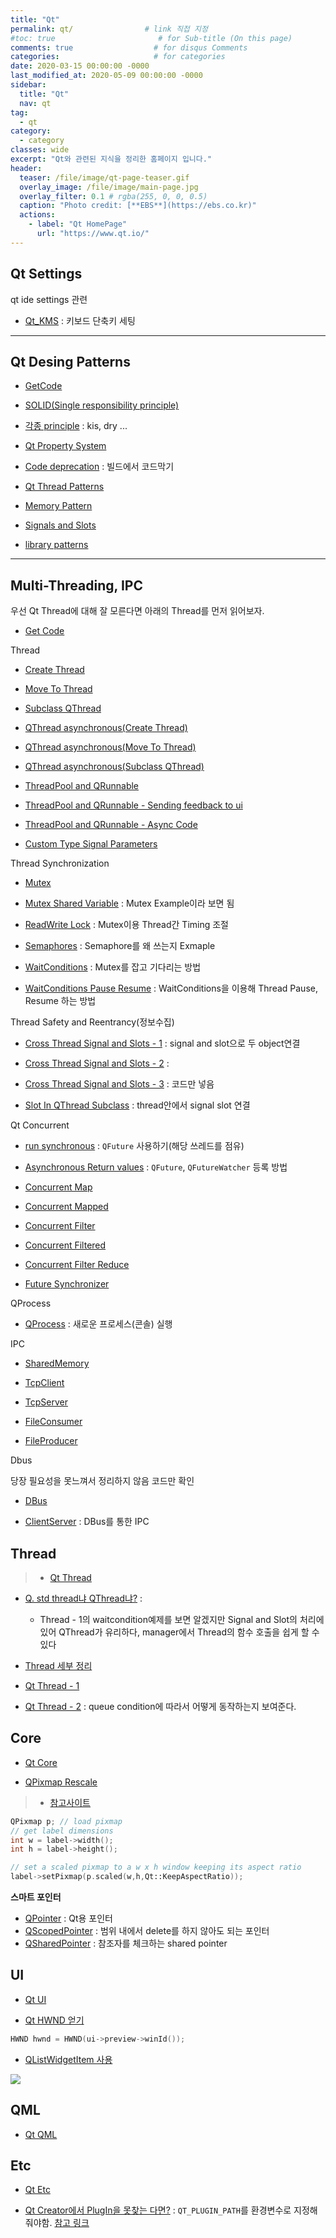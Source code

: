 ```yaml
---
title: "Qt"
permalink: qt/                # link 직접 지정
#toc: true                       # for Sub-title (On this page)
comments: true                  # for disqus Comments
categories:                     # for categories
date: 2020-03-15 00:00:00 -0000
last_modified_at: 2020-05-09 00:00:00 -0000
sidebar:
  title: "Qt"
  nav: qt
tag:
  - qt
category:
  - category
classes: wide
excerpt: "Qt와 관련된 지식을 정리한 홈페이지 입니다."
header:
  teaser: /file/image/qt-page-teaser.gif
  overlay_image: /file/image/main-page.jpg
  overlay_filter: 0.1 # rgba(255, 0, 0, 0.5)
  caption: "Photo credit: [**EBS**](https://ebs.co.kr)"
  actions:
    - label: "Qt HomePage"
      url: "https://www.qt.io/"
---
```


## Qt Settings

qt ide settings 관련

* [Qt_KMS](/qt/settings/kms/) : 키보드 단축키 세팅

---

## Qt Desing Patterns

* [GetCode](https://github.com/EasyCoding-7/qt-desing-patterns)

* [SOLID(Single responsibility principle)](/qt/desing-patterns/solid/)
* [각종 principle](/qt/desing-patterns/kis/) : kis, dry ...
* [Qt Property System](/qt/desing-patterns/property-system/)
* [Code deprecation](/qt/desing-patterns/code-deprecation/) : 빌드에서 코드막기

* [Qt Thread Patterns](/qt/desing-patterns/thread-patterns/)
* [Memory Pattern](/qt/desing-patterns/memory-patterns/)
* [Signals and Slots](/qt/desing-patterns/signals-slots/)
* [library patterns](/qt/desing-patterns/library/)

---

## Multi-Threading, IPC

우선 Qt Thread에 대해 잘 모른다면 아래의 Thread를 먼저 읽어보자.

* [Get Code](https://github.com/EasyCoding-7/Qt-MultiThread-IPC-Example)

Thread

* [Create Thread](/qt/mthread-ipc/create-thread/)
* [Move To Thread](/qt/mthread-ipc/move-to-thread/)
* [Subclass QThread](/qt/mthread-ipc/subclass-thread/)

* [QThread asynchronous(Create Thread)](/qt/mthread-ipc/a-create-thread/)
* [QThread asynchronous(Move To Thread)](/qt/mthread-ipc/a-move-to-thread/)
* [QThread asynchronous(Subclass QThread)](/qt/mthread-ipc/a-subclass-thread/)

* [ThreadPool and QRunnable](/qt/mthread-ipc/threadpool-runnable/)
* [ThreadPool and QRunnable - Sending feedback to ui](/qt/mthread-ipc/threadpool-runnable-2/)
* [ThreadPool and QRunnable - Async Code](/qt/mthread-ipc/threadpool-runnable-3/)

* [Custom Type Signal Parameters](/qt/mthread-ipc/custom-type-signal/)

Thread Synchronization

* [Mutex](/qt/mthread-ipc/mutex/)
* [Mutex Shared Variable](/qt/mthread-ipc/mutex-shared-variable/) : Mutex Example이라 보면 됨
* [ReadWrite Lock](/qt/mthread-ipc/readwrite-lock/) : Mutex이용 Thread간 Timing 조절

* [Semaphores](/qt/mthread-ipc/semaphores/) : Semaphore를 왜 쓰는지 Exmaple

* [WaitConditions](/qt/mthread-ipc/waitconditions/) : Mutex를 잡고 기다리는 방법
* [WaitConditions Pause Resume](/qt/mthread-ipc/waitconditions-pause-resume/) : WaitConditions을 이용해 Thread Pause, Resume 하는 방법

Thread Safety and Reentrancy(정보수집)

* [Cross Thread Signal and Slots - 1](/qt/mthread-ipc/crossthread-ss-1/) : signal and slot으로 두 object연결
* [Cross Thread Signal and Slots - 2](/qt/mthread-ipc/crossthread-ss-2/) : 
* [Cross Thread Signal and Slots - 3](https://github.com/EasyCoding-7/Qt-MultiThread-IPC-Example/tree/master/CrossThreadSignalSlots3) : 코드만 넣음

* [Slot In QThread Subclass](/qt/mthread-ipc/slot-qthread/) : thread안에서 signal slot 연결

Qt Concurrent

* [run synchronous](/qt/mthread-ipc/run-synchronous/) : `QFuture` 사용하기(해당 쓰레드를 점유)
* [Asynchronous Return values](/qt/mthread-ipc/async-return-val/) : `QFuture`, `QFutureWatcher` 등록 방법

* [Concurrent Map](/qt/mthread-ipc/concurrent-map/)
* [Concurrent Mapped](/qt/mthread-ipc/concurrent-mapped/)

* [Concurrent Filter](/qt/mthread-ipc/concurrent-filter/)
* [Concurrent Filtered](/qt/mthread-ipc/concurrent-filtered/)
* [Concurrent Filter Reduce](/qt/mthread-ipc/concurrent-filter-reduce/)
* [Future Synchronizer](/qt/mthread-ipc/future-sync/)

QProcess

* [QProcess](/qt/mthread-ipc/qprocess/) : 새로운 프로세스(콘솔) 실행

IPC

* [SharedMemory](/qt/mthread-ipc/shared-memory/)

* [TcpClient](/qt/mthread-ipc/tcpclient/)
* [TcpServer](/qt/mthread-ipc/tcpserver/)

* [FileConsumer](/qt/mthread-ipc/fileconsumer/)
* [FileProducer](https://github.com/EasyCoding-7/Qt-MultiThread-IPC-Example/tree/master/FileConsumer)

Dbus

당장 필요성을 못느껴서 정리하지 않음 코드만 확인

* [DBus](https://github.com/EasyCoding-7/Qt-MultiThread-IPC-Example/tree/master/DBus)

* [ClientServer](/qt/mthread-ipc/clientserver/) : DBus를 통한 IPC

## Thread

> * [Qt Thread](/qt/thread/)

* [Q. std thread냐 QThread냐?]() : 
  - Thread - 1의 waitcondition예제를 보면 알겠지만 Signal and Slot의 처리에 있어 QThread가 유리하다, manager에서 Thread의 함수 호출을 쉽게 할 수 있다

* [Thread 세부 정리](/qt/thread/)
* [Qt Thread - 1](/qt/thread/theorem1/)
* [Qt Thread - 2](/qt/thread/theorem2/) : queue condition에 따라서 어떻게 동작하는지 보여준다.

## Core

* [Qt Core](/qt/core/)

* [QPixmap Rescale]()

> * [참고사이트](https://stackoverflow.com/questions/8211982/qt-resizing-a-qlabel-containing-a-qpixmap-while-keeping-its-aspect-ratio)

```cpp
QPixmap p; // load pixmap
// get label dimensions
int w = label->width();
int h = label->height();

// set a scaled pixmap to a w x h window keeping its aspect ratio 
label->setPixmap(p.scaled(w,h,Qt::KeepAspectRatio));
```

**스마트 포인터**

* [QPointer](/qt/core/QPointer/) : Qt용 포인터
* [QScopedPointer](/qt/core/QScopedPointer/) : 범위 내에서 delete를 하지 않아도 되는 포인터
* [QSharedPointer](/qt/core/QSharedPointer/) : 참조자를 체크하는 shared pointer

## UI

* [Qt UI](/qt/ui/)

* [Qt HWND 얻기]()

```cpp
HWND hwnd = HWND(ui->preview->winId());
```

* [QListWidgetItem 사용](/cpp/qt/qlistwidgetitem)

![](/file/image/qt-gdi-s6-52-image-1.png)

## QML

* [Qt QML](/qt/qml/)

## Etc

* [Qt Etc](/qt/etc/)

* [Qt Creator에서 PlugIn을 못찾는 다면?]() : `QT_PLUGIN_PATH`를 환경변수로 지정해 줘야함. [참고 링크](https://forum.qt.io/topic/82643/application-can-t-start-because-could-not-find-or-load-qt/23)